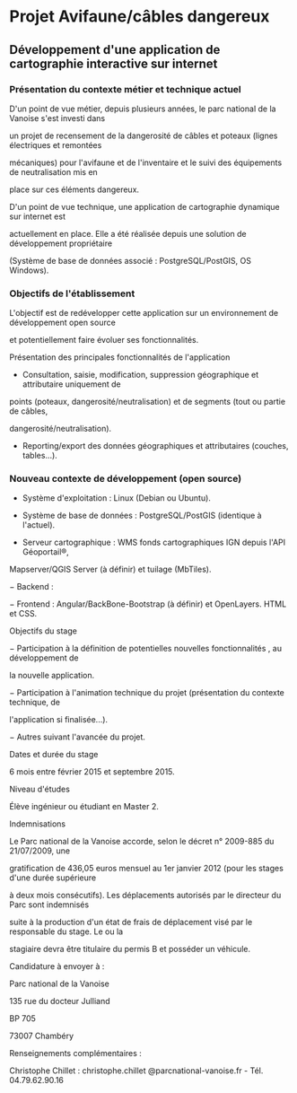 # Projet Avifaune/câbles dangereux

## Développement d'une application de cartographie interactive sur internet

### Présentation du contexte métier et technique actuel

D'un point de vue métier, depuis plusieurs années, le parc national de la Vanoise s'est investi dans

un projet de recensement de la dangerosité de câbles et poteaux (lignes électriques et remontées

mécaniques) pour l'avifaune et de l'inventaire et le suivi des équipements de neutralisation mis en

place sur ces éléments dangereux.

D'un point de vue technique, une application de cartographie dynamique sur internet est

actuellement en place. Elle a été réalisée depuis une solution de développement propriétaire

(Système de base de données associé : PostgreSQL/PostGIS, OS Windows).

### Objectifs de l'établissement

L'objectif est de redévelopper cette application sur un environnement de développement open source

et potentiellement faire évoluer ses fonctionnalités.

Présentation des principales fonctionnalités de l'application

- Consultation, saisie, modification, suppression géographique et attributaire uniquement de

points (poteaux, dangerosité/neutralisation) et de segments (tout ou partie de câbles,

dangerosité/neutralisation).

- Reporting/export des données géographiques et attributaires (couches, tables...).

### Nouveau contexte de développement (open source)

- Système d'exploitation : Linux (Debian ou Ubuntu).

- Système de base de données : PostgreSQL/PostGIS (identique à l'actuel).

- Serveur cartographique : WMS fonds cartographiques IGN depuis l'API Géoportail®,

Mapserver/QGIS Server (à définir) et tuilage (MbTiles).

− Backend : 

− Frontend : Angular/BackBone-Bootstrap (à définir) et OpenLayers. HTML et CSS.

Objectifs du stage

− Participation à la définition de potentielles nouvelles fonctionnalités , au développement de

la nouvelle application.

− Participation à l'animation technique du projet (présentation du contexte technique, de

l'application si finalisée...).

− Autres suivant l'avancée du projet.

Dates et durée du stage

6 mois entre février 2015 et septembre 2015.

Niveau d'études

Élève ingénieur ou étudiant en Master 2.

Indemnisations

Le Parc national de la Vanoise accorde, selon le décret n° 2009-885 du 21/07/2009, une

gratification de 436,05 euros mensuel au 1er janvier 2012 (pour les stages d'une durée supérieure

à deux mois consécutifs). Les déplacements autorisés par le directeur du Parc sont indemnisés

suite à la production d'un état de frais de déplacement visé par le responsable du stage. Le ou la

stagiaire devra être titulaire du permis B et posséder un véhicule.

Candidature à envoyer à :

Parc national de la Vanoise

135 rue du docteur Julliand

BP 705

73007 Chambéry

Renseignements complémentaires :

Christophe Chillet : christophe.chillet @parcnational-vanoise.fr - Tél. 04.79.62.90.16
